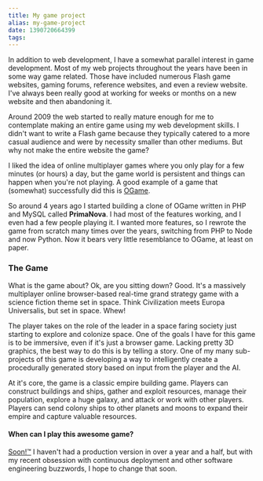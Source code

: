 ```yaml
---
title: My game project
alias: my-game-project
date: 1390720664399
tags:
---
```

In addition to web development, I have a somewhat parallel interest in game development. Most of my web projects throughout the years have been in some way game related. Those have included numerous Flash game websites, gaming forums, reference websites, and even a review website. I've always been really good at working for weeks or months on a new website and then abandoning it.

Around 2009 the web started to really mature enough for me to contemplate making an entire game using my web development skills. I didn't want to write a Flash game because they typically catered to a more casual audience and were by necessity smaller than other mediums. But why not make the entire website the game?

I liked the idea of online multiplayer games where you only play for a few minutes (or hours) a day, but the game world is persistent and things can happen when you're not playing. A good example of a game that (somewhat) successfully did this is [OGame](http://www.ogame.org).

So around 4 years ago I started building a clone of OGame written in PHP and MySQL called **PrimaNova**. I had most of the features working, and I even had a few people playing it. I wanted more features, so I rewrote the game from scratch many times over the years, switching from PHP to Node and now Python. Now it bears very little resemblance to OGame, at least on paper.

### The Game
What is the game about? Ok, are you sitting down? Good.
It's a massively multiplayer online browser-based real-time grand strategy game with a science fiction theme set in space. Think Civilization meets Europa Universalis, but set in space. Whew!

The player takes on the role of the leader in a space faring society just starting to explore and colonize space. One of the goals I have for this game is to be immersive, even if it's just a browser game. Lacking pretty 3D graphics, the best way to do this is by telling a story. One of my many sub-projects of this game is developing a way to intelligently create a procedurally generated story based on input from the player and the AI.

At it's core, the game is a classic empire building game. Players can construct buildings and ships, gather and exploit resources, manage their population, explore a huge galaxy, and attack or work with other players. Players can send colony ships to other planets and moons to expand their empire and capture valuable resources.


#### When can I play this awesome game?
[Soon!™](http://www.wowwiki.com/Soon) I haven't had a production version in over a year and a half, but with my recent obsession with continuous deployment and other software engineering buzzwords, I hope to change that soon.
